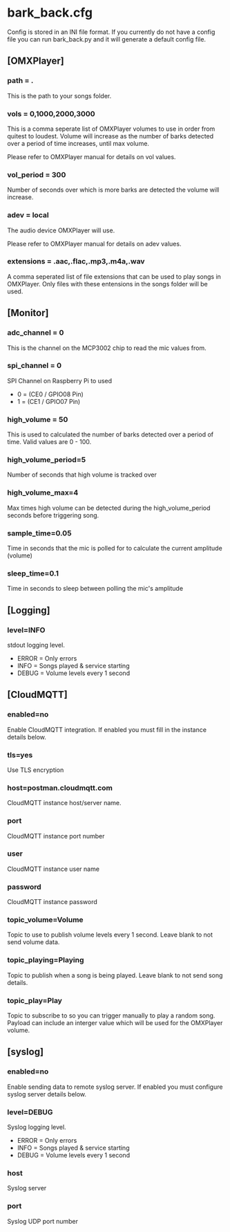# bark_back.cfg
Config is stored in an INI file format. If you currently do not have a config file
you can run bark_back.py and it will generate a default config file.

## [OMXPlayer]
### path = .
This is the path to your songs folder.

### vols = 0,1000,2000,3000
This is a comma seperate list of OMXPlayer volumes to use in order from quitest to loudest.
Volume will increase as the number of barks detected over a period of time increases, until max volume.

Please refer to OMXPlayer manual for details on vol values.

### vol_period = 300
Number of seconds over which is more barks are detected the volume will increase.

### adev = local
The audio device OMXPlayer will use.

Please refer to OMXPlayer manual for details on adev values.

### extensions = .aac,.flac,.mp3,.m4a,.wav
A comma seperated list of file extensions that can be used to play songs in OMXPlayer.
Only files with these entensions in the songs folder will be used.

## [Monitor]
### adc_channel = 0
This is the channel on the MCP3002 chip to read the mic values from. 

### spi_channel = 0
SPI Channel on Raspberry Pi to used
* 0 = (CE0 / GPIO08 Pin)
* 1 = (CE1 / GPIO07 Pin)

### high_volume = 50
This is used to calculated the number of barks detected over a period of time. 
Valid values are 0 - 100.

### high_volume_period=5
Number of seconds that high volume is tracked over

### high_volume_max=4
Max times high volume can be detected during the high_volume_period seconds before triggering song.

### sample_time=0.05
Time in seconds that the mic is polled for to calculate the current amplitude (volume)

### sleep_time=0.1
Time in seconds to sleep between polling the mic's amplitude

## [Logging]
### level=INFO
stdout logging level.
* ERROR = Only errors
* INFO = Songs played & service starting
* DEBUG = Volume levels every 1 second

## [CloudMQTT]
### enabled=no
Enable CloudMQTT integration. If enabled you must fill in the instance details below.

### tls=yes
Use TLS encryption

### host=postman.cloudmqtt.com
CloudMQTT instance host/server name.

### port
CloudMQTT instance port number

### user
CloudMQTT instance user name

### password
CloudMQTT instance password

### topic_volume=Volume
Topic to use to publish volume levels every 1 second. Leave blank to not send volume data.

### topic_playing=Playing
Topic to publish when a song is being played. Leave blank to not send song details.

### topic_play=Play
Topic to subscribe to so you can trigger manually to play a random song. 
Payload can include an interger value which will be used for the OMXPlayer volume.

## [syslog]
### enabled=no
Enable sending data to remote syslog server. If enabled you must configure syslog server details below.

### level=DEBUG
Syslog logging level.
* ERROR = Only errors
* INFO = Songs played & service starting
* DEBUG = Volume levels every 1 second

### host
Syslog server

### port
Syslog UDP port number
